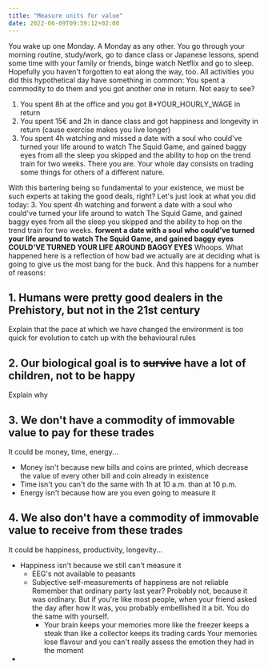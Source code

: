 ```yaml
---
title: "Measure units for value"
date: 2022-06-09T09:59:12+02:00
---
```


You wake up one Monday. A Monday as any other. You go through your morning routine, study/work, go to dance class or Japanese lessons, spend some time with your family or friends, binge watch Netflix and go to sleep. Hopefully you haven't forgotten to eat along the way, too.
All activities you did this hypothetical day have something in common: You spent a commodity to do them and you got another one in return. Not easy to see?

1. You spent 8h at the office and you got 8\*YOUR_HOURLY_WAGE in return
2. You spent 15€ and 2h in dance class and got happiness and longevity in return (cause exercise makes you live longer)
3. You spent 4h watching and missed a date with a soul who could've turned your life around to watch The Squid Game, and gained baggy eyes from all the sleep you skipped and the ability to hop on the trend train for two weeks.
   There you are. Your whole day consists on trading some things for others of a different nature.

With this bartering being so fundamental to your existence, we must be such experts at taking the good deals, right? Let's just look at what you did today: 3. You spent 4h watching and forwent a date with a soul who could've turned your life around to watch The Squid Game, and gained baggy eyes from all the sleep you skipped and the ability to hop on the trend train for two weeks.
**forwent a date with a soul who could've turned your life around to watch The Squid Game, and gained baggy eyes**
**COULD'VE TURNED YOUR LIFE AROUND**
**BAGGY EYES**
Whoops.
What happened here is a reflection of how bad we actually are at deciding what is going to give us the most bang for the buck. And this happens for a number of reasons:

## 1. Humans were pretty good dealers in the Prehistory, but not in the 21st century

Explain that the pace at which we have changed the environment is too quick for evolution to catch up with the behavioural rules

## 2. Our biological goal is to ~~survive~~ have a lot of children, not to be happy

Explain why

## 3. We don't have a commodity of immovable value to pay for these trades

It could be money, time, energy...

- Money isn't because new bills and coins are printed, which decrease the value of every other bill and coin already in existence
- Time isn't you can't do the same with 1h at 10 a.m. than at 10 p.m.
- Energy isn't because how are you even going to measure it

## 4. We also don't have a commodity of immovable value to receive from these trades

It could be happiness, productivity, longevity...

- Happiness isn't because we still can't measure it
  - EEG's not available to peasants
  - Subjective self-measurements of happiness are not reliable
    Remember that ordinary party last year? Probably not, because it was ordinary. But if you're like most people, when your friend asked the day after how it was, you probably embellished it a bit. You do the same with yourself.
    - Your brain keeps your memories more like the freezer keeps a steak than like a collector keeps its trading cards
      Your memories lose flavour and you can't really assess the emotion they had in the moment
-

<!--As Chris Voss, former FBI lead hostage negotiator says, "everything in life is negotiation".-->

<!--IDEAS:
- Measurement through relative-to-threshold: use a threshold to divide between what's worth it and what's not: e.g. if I get less than 15€/h value doing this, then I delegate it
-->

